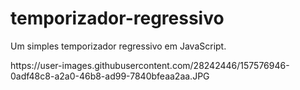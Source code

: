 # temporizador-regressivo
Um simples temporizador regressivo em JavaScript.
<html>https://user-images.githubusercontent.com/28242446/157576946-0adf48c8-a2a0-46b8-ad99-7840bfeaa2aa.JPG</html>
